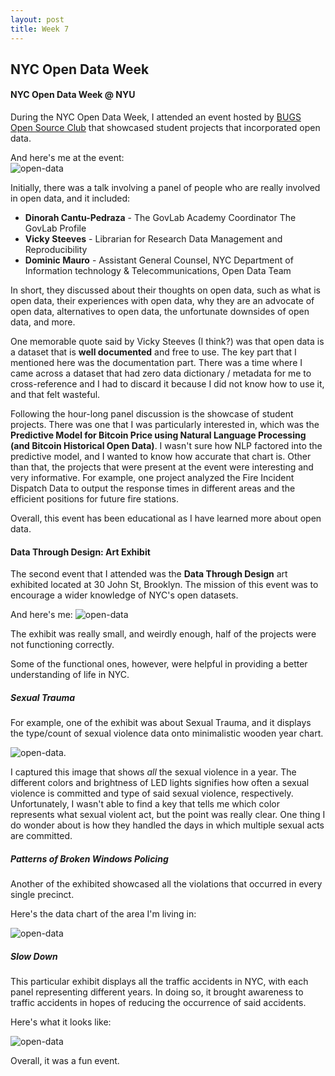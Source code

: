 ```yaml
---
layout: post  
title: Week 7
---
```

## NYC Open Data Week

#### NYC Open Data Week @ NYU

During the NYC Open Data Week, I attended an event hosted by [BUGS Open Source Club](https://bugs-nyu.github.io/open-data/open_data_week.html) that showcased student projects that incorporated open data.  

And here's me at the event:    
![open-data](./../images/bugs-nyu.jpg "Here's me!")

Initially, there was a talk involving a panel of people who are really involved in open data, and it included:  
  * __Dinorah Cantu-Pedraza__ - The GovLab Academy Coordinator The GovLab Profile
  * __Vicky Steeves__ - Librarian for Research Data Management and Reproducibility
  * __Dominic Mauro__ - Assistant General Counsel, NYC Department of Information technology & Telecommunications, Open Data Team
  
  In short, they discussed about their thoughts on open data, such as what is open data, their experiences with open data, why they are an advocate of open data, alternatives to open data, the unfortunate downsides of open data, and more.  
    
  One memorable quote said by Vicky Steeves (I think?) was that open data is a dataset that is __well documented__ and free to use. The key part that I mentioned here was the documentation part. There was a time where I came across a dataset that had zero data dictionary / metadata for me to cross-reference and I had to discard it because I did not know how to use it, and that felt wasteful.    
  
  Following the hour-long panel discussion is the showcase of student projects. There was one that I was particularly interested in, which was the __Predictive Model for Bitcoin Price using Natural Language Processing (and Bitcoin Historical Open Data)__. I wasn't sure how NLP factored into the predictive model, and I wanted to know how accurate that chart is. Other than that, the projects that were present at the event were interesting and very informative. For example, one project analyzed the Fire Incident Dispatch Data to output the response times in different areas and the efficient positions for future fire stations. 
  
  Overall, this event has been educational as I have learned more about open data. 
  
#### Data Through Design: Art Exhibit
  
  The second event that I attended was the __Data Through Design__ art exhibited located at 30 John St, Brooklyn. The mission of this event was to encourage a wider knowledge of NYC's open datasets.  
  
  And here's me:
  ![open-data](./../images/art-exhibit.jpg "Here's me!")  
  
  The exhibit was really small, and weirdly enough, half of the projects were not functioning correctly. 
  
  Some of the functional ones, however, were helpful in providing a better understanding of life in NYC.
  
##### Sexual Trauma
  
  For example, one of the exhibit was about Sexual Trauma, and it displays the type/count of sexual violence data onto minimalistic wooden year chart. 
  
  ![open-data](./../images/dataset-2.jpg). 
  
  I captured this image that shows *all* the sexual violence in a year. The different colors and brightness of LED lights signifies how often a sexual violence is committed and  type of said sexual violence, respectively. Unfortunately, I wasn't able to find a key that tells me which color represents what sexual violent act, but the point was really clear. One thing I do wonder about is how they handled the days in which multiple sexual acts are committed. 
  
##### Patterns of Broken Windows Policing
  
  Another of the exhibited showcased all the violations that occurred in every single precinct. 
  
  Here's the data chart of the area I'm living in:  
  
  ![open-data](./../images/dataset-3.jpg)
  
##### Slow Down
   
   This particular exhibit displays all the traffic accidents in NYC, with each panel representing different years. In doing so, it brought awareness to traffic accidents in hopes of reducing the occurrence of said accidents. 
   
   Here's what it looks like:
   
   ![open-data](./../images/dataset-1.jpg)
     
   Overall, it was a fun event.
 